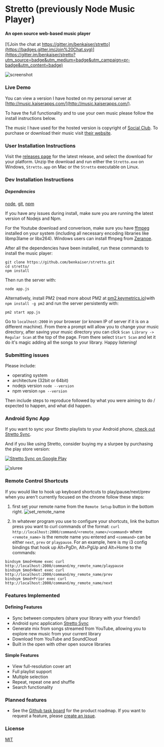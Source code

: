 Stretto (previously Node Music Player)
=================
#### An open source web-based music player

[![Join the chat at https://gitter.im/benkaiser/stretto](https://badges.gitter.im/Join%20Chat.svg)](https://gitter.im/benkaiser/stretto?utm_source=badge&utm_medium=badge&utm_campaign=pr-badge&utm_content=badge)

![screenshot](https://cloud.githubusercontent.com/assets/608054/12073955/0b9a34c6-b0ef-11e5-83f5-04c6f3fed33c.png)

### Live Demo
You can view a version I have hosted on my personal server at [http://music.kaiserapps.com/](http://music.kaiserapps.com/).

To have the full functionality and to use your own music please follow the install instructions below.

The music I have used for the hosted version is copyright of [Social Club](http://martymar.goodcitymusic.com/).
To purchase or download their music visit [their website](https://socialxclub.bandcamp.com).

### User Installation Instructions

Visit the [releases page](https://github.com/benkaiser/stretto/releases) for the latest release, and select the download for your platform. Unzip the download and run either the `Stretto.exe` on Windows, `Stretto.app` on Mac or the `Stretto` executable on Linux.

### Dev Installation Instructions
##### Dependencies

[node](http://nodejs.org/), [git](http://git-scm.com/), [npm](http://npmjs.org)

If you have any issues during install, make sure you are running the latest version of Nodejs and Npm.

For the Youtube download and converison, make sure you have [ffmpeg](https://ffmpeg.org/) installed on your system (including all necessary encoding libraries like libmp3lame or libx264).
Windows users can install ffmpeg from [Zeranoe](http://ffmpeg.zeranoe.com/builds/).

After all the dependencies have been installed, run these commands to install the music player:
```
git clone https://github.com/benkaiser/stretto.git
cd stretto/
npm install
```

Then run the server with:
```
node app.js
```

Alternatively, install PM2 (read more about PM2 at [pm2.keymetrics.io](http://pm2.keymetrics.io/))with `npm install -g pm2` and run the server persistently with:
```
pm2 start app.js
```

Go to `localhost:2000` in your browser (or known IP of server if it is on a different machine). From there a prompt will allow you to change your music directory, after saving your music directory you can click `Scan Library -> Regular Scan` at the top of the page. From there select `Start Scan` and let it do it's magic adding all the songs to your library. Happy listening!

### Submitting issues

Please include:

- operating system
- architecture (32bit or 64bit)
- nodejs version `node --version`
- npm version `npm --version`

Then include steps to reproduce followed by what you were aiming to do / expected to happen, and what did happen.

### Android Sync App

If you want to sync your Stretto playlists to your Android phone, [check out Stretto Sync](https://github.com/benkaiser/stretto-android-sync).

And if you like using Stretto, consider buying my a slurpee by purchasing the play store version:

[![Stretto Sync on Google Play](https://cloud.githubusercontent.com/assets/608054/19828055/8d4ed4b0-9dff-11e6-8780-96564d414b3a.png)](https://play.google.com/store/apps/details?id=com.kaiserapps.benkaiser.strettoandroidsync)

![sluree](https://cloud.githubusercontent.com/assets/608054/19828043/418046cc-9dff-11e6-936a-460d79b830ab.jpg)

### Remote Control Shortcuts

If you would like to hook up keyboard shortcuts to play/pause/next/prev when you aren't currently focused
on the chrome follow these steps:

1. first set your remote name from the `Remote Setup` button in the bottom right.
![set_remote_name](https://cloud.githubusercontent.com/assets/608054/6090658/9520f106-aecc-11e4-9d77-1a1822ade842.jpg)

2. In whatever program you use to configure your shortcuts, link the button press you want to curl commands of the format:
`curl http://localhost:2000/command/<remote_name>/<command>` where `<remote_name>` is the remote name you entered and  `<command>` can be either `next`, `prev` or `playpause`.
For an example, here is my i3 config bindings that hook up Alt+PgDn, Alt+PgUp and Alt+Home to the commands:
```
bindsym $mod+Home exec curl http://localhost:2000/command/my_remote_name/playpause
bindsym $mod+Next exec curl http://localhost:2000/command/my_remote_name/prev
bindsym $mod+Prior exec curl http://localhost:2000/command/my_remote_name/next
```


### Features Implemented

#### Defining Features

- Sync between computers (share your library with your friends!)
- Android sync application [Stretto Sync](https://github.com/benkaiser/stretto-android-sync)
- Generate mix from songs streamed from YouTube, allowing you to explore new music from your current library
- Download from YouTube and SoundCloud
- Built in the open with other open source libraries

#### Simple Features
- View full-resolution cover art
- Full playlist support
- Multiple selection
- Repeat, repeat one and shuffle
- Search functionality

### Planned features

- See the [Github task  board](https://github.com/benkaiser/stretto/projects/1) for the product roadmap. If you want to request a feature, please [create an issue](https://github.com/benkaiser/stretto/issues/new).

### License

[MIT](https://opensource.org/licenses/MIT)
